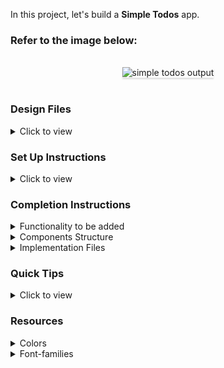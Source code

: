 In this project, let's build a **Simple Todos** app.

### Refer to the image below:

<br/>
<div style="text-align: center;">
    <img src="https://assets.ccbp.in/frontend/content/react-js/simple-todos-output.gif" alt="simple todos output" style="max-width:70%;box-shadow:0 2.8px 2.2px rgba(0, 0, 0, 0.12)">
</div>
<br/>

### Design Files

<details>
<summary>Click to view</summary>

- [Extra Small (Size < 576px) and Small (Size >= 576px)](https://assets.ccbp.in/frontend/content/react-js/simple-todos-sm-output-v2.png)
- [Medium (Size >= 768px), Large (Size >= 992px) and Extra Large (Size >= 1200px)](https://assets.ccbp.in/frontend/content/react-js/simple-todos-lg-output-v2.png)

</details>

### Set Up Instructions

<details>
<summary>Click to view</summary>

- Download dependencies by running `npm install`
- Start up the app using `npm start`
</details>

### Completion Instructions

<details>
<summary>Functionality to be added</summary>
<br/>

The app must have the following functionalities

- Initially, the list of given todos should be displayed with a delete button for each todo
- When **Delete** button of a todo is clicked, then the respective todo should be deleted
- The `SimpleTodos` will consist of the `initialTodosList`. It consists of a list of todo objects with the following properties in each todo object

  |  Key  | Data Type |
  | :---: | :-------: |
  |  id   |  Number   |
  | title |  String   |

</details>

<details>
<summary>Components Structure</summary>

<br/>
<div style="text-align: center;">
    <img src="https://assets.ccbp.in/frontend/content/react-js/simple-todos-component-structure.png" alt="simple todos component structure" style="max-width:100%;box-shadow:0 2.8px 2.2px rgba(0, 0, 0, 0.12)">
</div>
<br/>

</details>

<details>
<summary>Implementation Files</summary>
<br/>

Use these files to complete the implementation:

- `src/components/SimpleTodo/index.js`
- `src/components/SimpleTodo/index.css`
- `src/components/TodoItem/index.js`
- `src/components/TodoItem/index.css`
</details>

### Quick Tips

<details>
<summary>Click to view</summary>
<br>

- You can use the `cursor` CSS property to specify the mouse cursor to be displayed when pointing over an element

  ```
    cursor: pointer;
  ```

  <br/>
   <img src="https://assets.ccbp.in/frontend/content/react-js/cursor-pointer-img.png" alt="cursor pointer" style="width:100px" />

- You can use the below `outline` CSS property for buttons and input elements to remove the highlighting when the elements are clicked

  ```
    outline: none;
  ```

</details>

### Resources

<details>
<summary>Colors</summary>

<br/>

<div style="background-color: #ffc2a0; width: 150px; padding: 10px; color: black">Hex: #ffc2a0</div>
<div style="background-color: #ffffff; width: 150px; padding: 10px; color: black">Hex: #ffffff</div>
<div style="background-color: #ff8542; width: 150px; padding: 10px; color: white">Hex: #ff8542</div>
<div style="background-color: #000000; width: 150px; padding: 10px; color: white">Hex: #000000</div>
<div style="background-color: #ff0b37; width: 150px; padding: 10px; color: white">Hex: #ff0b37</div>

</details>

<details>
<summary>Font-families</summary>

- Roboto

</details>


